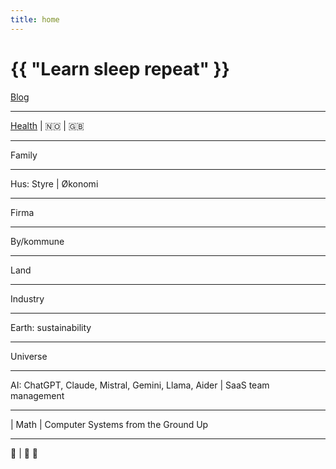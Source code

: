 ```yaml
---
title: home
---
```

# {{ "Learn sleep repeat" }}

[Blog](/pages/blog.html)

---

[Health](/2024/07/11/yoga.html)
 | 
🇳🇴
 | 
🇬🇧

---

Family

---

Hus: Styre
 | 
Økonomi

---

Firma

---

By/kommune

---

Land

---

Industry

---

Earth: sustainability

---

Universe

---

AI: ChatGPT, Claude, Mistral, Gemini, Llama, Aider
 | 
SaaS team management

---

 | 
Math
 | 
Computer Systems from the Ground Up

---

🎸
 | 
🎵 🎹
